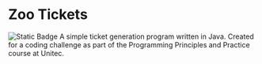 # Zoo Tickets
<img alt="Static Badge" src="https://img.shields.io/badge/Java-l?style=for-the-badge&label=Language">
A simple ticket generation program written in Java. Created for a coding challenge as part of the Programming Principles and Practice course at Unitec.
